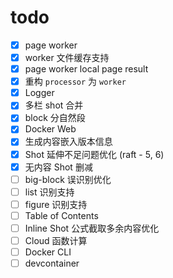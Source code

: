 # todo

- [x] page worker
- [x] worker 文件缓存支持
- [x] page worker local page result
- [x] 重构 `processor` 为 `worker`
- [x] Logger
- [x] 多栏 shot 合并
- [x] block 分自然段
- [x] Docker Web
- [x] 生成内容嵌入版本信息
- [x] Shot 延伸不足问题优化 (raft - 5, 6)
- [x] 无内容 Shot 删减
- [ ] big-block 误识别优化
- [ ] list 识别支持
- [ ] figure 识别支持
- [ ] Table of Contents
- [ ] Inline Shot 公式截取多余内容优化
- [ ] Cloud 函数计算
- [ ] Docker CLI
- [ ] devcontainer
